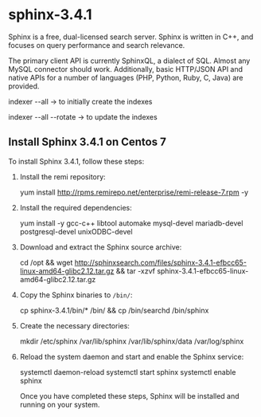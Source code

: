 # sphinx-3.4.1

Sphinx is a free, dual-licensed search server. Sphinx is written in C++, and focuses on query performance and search relevance.

The primary client API is currently SphinxQL, a dialect of SQL. Almost any MySQL connector should work. Additionally, basic HTTP/JSON API and native APIs for a number of languages (PHP, Python, Ruby, C, Java) are provided.


indexer --all -> to initially create the indexes

indexer --all --rotate ->  to update the indexes

## Install Sphinx 3.4.1 on Centos 7

To install Sphinx 3.4.1, follow these steps:

1. Install the remi repository:

   yum install http://rpms.remirepo.net/enterprise/remi-release-7.rpm -y

2. Install the required dependencies:

   yum install -y gcc-c++ libtool automake mysql-devel mariadb-devel postgresql-devel unixODBC-devel

3. Download and extract the Sphinx source archive:

   cd /opt && wget http://sphinxsearch.com/files/sphinx-3.4.1-efbcc65-linux-amd64-glibc2.12.tar.gz && tar -xzvf sphinx-3.4.1-efbcc65-linux-amd64-glibc2.12.tar.gz

4. Copy the Sphinx binaries to `/bin/`:

   cp sphinx-3.4.1/bin/* /bin/ && cp /bin/searchd /bin/sphinx

5. Create the necessary directories:

   mkdir /etc/sphinx /var/lib/sphinx /var/lib/sphinx/data /var/log/sphinx

6. Reload the system daemon and start and enable the Sphinx service:

   systemctl daemon-reload
   systemctl start sphinx
   systemctl enable sphinx

   Once you have completed these steps, Sphinx will be installed and running on your system.

